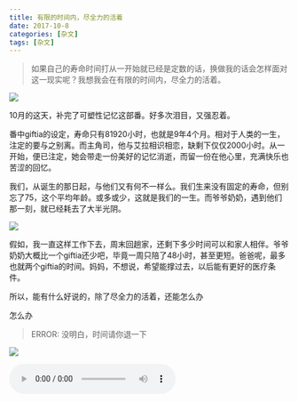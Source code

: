 ```yaml
---
title: 有限的时间内，尽全力的活着
date: 2017-10-8
categories: [杂文]
tags: [杂文]
---
```


> 如果自己的寿命时间打从一开始就已经是定数的话，换做我的话会怎样面对这一现实呢？我想我会在有限的时间内，尽全力的活着。  

![](https://jiangtj.github.io/assets/img/%E8%89%BE%E6%8B%89/a713b7a082fa422aa1cf6f152936ec14.jpeg)  

<!-- more -->

10月的这天，补完了可塑性记忆这部番。好多次泪目，又强忍着。  

番中giftia的设定，寿命只有81920小时，也就是9年4个月。相对于人类的一生，注定的要与之别离。而主角司，他与艾拉相识相恋，缺剩下仅仅2000小时。从一开始，便已注定，她会带走一份美好的记忆消逝，而留一份在他心里，充满快乐也苦涩的回忆。  

我们，从诞生的那日起，与他们又有何不一样么。我们生来没有固定的寿命，但别忘了75，这个平均年龄。或多或少，这就是我们的一生。而爷爷奶奶，遇到他们那一刻，就已经耗去了大半光阴。  

![](https://jiangtj.github.io/assets/img/%E8%89%BE%E6%8B%89/2f33968fe1c98b990978a75906942fb3.jpeg)  

假如，我一直这样工作下去，周末回趟家，还剩下多少时间可以和家人相伴。爷爷奶奶大概比一个giftia还少吧，毕竟一周只陪了48小时，甚至更短。爸爸呢，最多也就两个giftia的时间。妈妈，不想说，希望能撑过去，以后能有更好的医疗条件。   

所以，能有什么好说的，除了尽全力的活着，还能怎么办  

怎么办

> ERROR: 没明白，时间请你退一下  

![](https://jiangtj.github.io/assets/img/%E9%9D%A2%E7%A0%81/b325583006437ead70e7f77ac9955ddd.jpg)  

<audio src="https://jiangtj.github.io/assets/music/%E4%BB%8A%E4%BA%95%E9%BA%BB%E7%BE%8E%20(%E3%81%84%E3%81%BE%E3%81%84%20%E3%81%82%E3%81%95%E3%81%BF)%20-%20%E6%9C%9D%E7%84%BC%E3%81%91%E3%81%AE%E3%82%B9%E3%82%BF%E3%83%BC%E3%83%9E%E3%82%A4%E3%83%B3%20(%E6%9C%9D%E9%9C%9E%E6%98%9F%E7%81%AB)%20(%3B).mp3" controls="controls" autoplay="autoplay"></audio>
